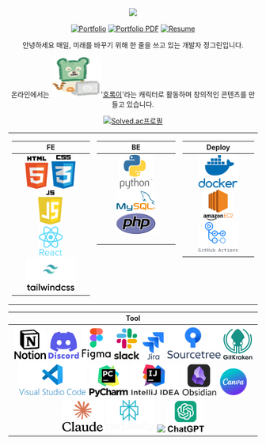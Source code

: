 <div align= "center">

<img src="https://capsule-render.vercel.app/api?type=transparent&color=gradient&height=120&text=Green_JEONG&animation=twinkling&fontColor=45be3c&fontSize=70" />

[![Portfolio](https://img.shields.io/badge/Portfolio-Visit%20My%20Site-4C8EDA?style=flat-rounded)](https://green-jeong.com)
[![Portfolio PDF](https://img.shields.io/badge/Portfolio-Download%20PDF-F28C28?style=flat-rounded)](https://github.com/user-attachments/files/21141031/_.pdf)
[![Resume](https://img.shields.io/badge/Resume-Download%20PDF-6AA84F?style=flat-rounded)](https://github.com/user-attachments/files/21141068/default.pdf)

<!-- [![Typing SVG](https://readme-typing-svg.demolab.com/?lines="저는+매일,+미래를+바꾸기+위해+한+줄을+쓰고+있습니다."&color=45BA76&width=665)](https://git.io/typing-svg) -->

안녕하세요 매일, 미래를 바꾸기 위해 한 줄을 쓰고 있는 개발자 정그린입니다.

온라인에서는 <img src="https://github.com/Green-JEONG/Green-JEONG/blob/main/images/laptop_horok.svg" width="100" alt="laptop_horok">'[호록이](https://www.horok.com/)'라는 캐릭터로 활동하며 창의적인 콘텐츠를 만들고 있습니다.

<!-- 코딩테스트 -->
[![Solved.ac프로필](http://mazassumnida.wtf/api/mini/generate_badge?boj=th2gr22n)](https://solved.ac/th2gr22n)
<!-- 백준
프로그래머스
구름LEVEL
SW Expert Academy -->

<!-- 기술 스택: FE, BE, Deploy 나란히 정렬 -->
<table>
  <tr>
    <!-- FE -->
    <td valign="top">
<table>
  <thead>
    <tr>
      <th align="center">FE</th>
    </tr>
  </thead>
  <tbody>
    <tr>
      <td align= "center">
        <img src="https://github.com/Green-JEONG/Green-JEONG/blob/main/images/html.svg" width="47">
        <img src="https://github.com/Green-JEONG/Green-JEONG/blob/main/images/css.svg" width="53">
        <img src="https://github.com/Green-JEONG/Green-JEONG/blob/main/images/js.svg" width="55"><br>
        <img src="https://github.com/Green-JEONG/Green-JEONG/blob/main/images/react.svg" width="50">
        <img src="https://github.com/Green-JEONG/Green-JEONG/blob/main/images/tailwindcss.svg" width="100">
      </td>
    </tr>
  </tbody>
</table>
</td>

<!-- BE -->
<td valign="top">
<table>
  <thead>
    <tr>
      <th align="center">BE</th>
    </tr>
  </thead>
  <tbody>
    <tr>
      <td align= "center">
        <img src="https://github.com/Green-JEONG/Green-JEONG/blob/main/images/python.svg" width="70"><br>
        <img src="https://github.com/Green-JEONG/Green-JEONG/blob/main/images/mysql.svg" width="80">
        <img src="https://github.com/Green-JEONG/Green-JEONG/blob/main/images/php.svg" width="80">
<!--           <img src="https://img.shields.io/badge/Django-092E20?style=for-the-badge&logo=Django&logoColor=white"> -->
<!--           <img src="https://img.shields.io/badge/REST API-FF6F00?style=for-the-badge&logo=apache&logoColor=white"> -->
        </p>
      </td>
    </tr>
  </tbody>
</table>
</td>

<!-- Deploy -->
<td valign="top">
<table>
  <thead>
    <tr>
      <th align="center">Deploy</th>
    </tr>
  </thead>
  <tbody>
    <tr>
      <td align="center">
          <img src="https://github.com/Green-JEONG/Green-JEONG/blob/main/images/docker.svg" width="80"><br>
          <img src="https://github.com/Green-JEONG/Green-JEONG/blob/main/images/amazon_ec2.svg" width="60">
          <img src="https://github.com/Green-JEONG/Green-JEONG/blob/main/images/github_actions.svg" width="80">
<!--           <img src="https://img.shields.io/badge/Nginx-009639?style=for-the-badge&logo=nginx&logoColor=white"> -->
      </td>
    </tr>
  </tbody>
</table>
</td>
  </tr>
</table>

<!--
<table>
  <thead>
    <tr>
      <th align="center">API</th>
    </tr>
  </thead>
  <tbody>
    <tr>
      <td>
        <p align="center">
          <img src="https://img.shields.io/badge/NAVER API-03C75A?style=for-the-badge&logo=naver&logoColor=white">
        </p>
      </td>
    </tr>
  </tbody>
</table>
-->

<!-- Tool -->
<table>
  <thead>
    <tr>
      <th align="center">Tool</th>
    </tr>
  </thead>
  <tbody>
    <tr>
      <td align="center">
          <img src="https://github.com/Green-JEONG/Green-JEONG/blob/main/images/notion.svg" width="65">
          <img src="https://github.com/Green-JEONG/Green-JEONG/blob/main/images/discord.svg" width="65">
          <img src="https://github.com/Green-JEONG/Green-JEONG/blob/main/images/figma.svg" width="60">
          <img src="https://github.com/Green-JEONG/Green-JEONG/blob/main/images/slack.svg" width="55">
          <img src="https://github.com/Green-JEONG/Green-JEONG/blob/main/images/jira.svg" width="45">
          <img src="https://github.com/Green-JEONG/Green-JEONG/blob/main/images/sourcetree.svg" width="110">
          <img src="https://github.com/Green-JEONG/Green-JEONG/blob/main/images/gitkraken.svg" width="60">
          <img src="https://github.com/Green-JEONG/Green-JEONG/blob/main/images/vscode.svg" width="140">
          <img src="https://github.com/Green-JEONG/Green-JEONG/blob/main/images/pycharm.svg" width="80">
          <img src="https://github.com/Green-JEONG/Green-JEONG/blob/main/images/intellij.svg" width="100">
          <img src="https://github.com/Green-JEONG/Green-JEONG/blob/main/images/obsidian.svg" width="70">
          <img src="https://github.com/Green-JEONG/Green-JEONG/blob/main/images/canva.svg" width="60">
          <img src="https://github.com/Green-JEONG/Green-JEONG/blob/main/images/claude.svg" width="85">
          <img src="https://github.com/Green-JEONG/Green-JEONG/blob/main/images/perplexity.svg" width="100">
          <img src="https://github.com/user-attachments/assets/9fa9a75e-b3a8-4877-8653-061b42f1aabc" width="90">
          <img src="https://github.com/Green-JEONG/Green-JEONG/blob/main/images/chatgpt.svg" width="75">
      </td>
    </tr>
  </tbody>
</table>

</div>
